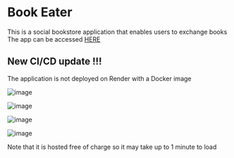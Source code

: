 <h1>Book Eater</h1>
This is a social bookstore application that enables users to exchange books<br>  
The app can be accessed <a href="https://book-eater.onrender.com/">HERE</a> <br>
<h2>New CI/CD update !!!</h2>
The application is not deployed on Render with a Docker image

![image](https://github.com/user-attachments/assets/8bb8eb33-6015-424a-bfb2-c2b540bbeafe)

![image](https://github.com/philipAthanasopoulos/Book-Eater/assets/80889555/1726975c-b331-45ff-8614-9a931a778461)

![image](https://github.com/philipAthanasopoulos/Book-Eater/assets/80889555/e9261185-a95e-4047-a5c2-5b25eb6e7154)

![image](https://github.com/philipAthanasopoulos/Book-Eater/assets/80889555/a8461dab-2846-4a51-a76a-aa12da3cb759)



Note that it is hosted free of charge so it may take up to 1 minute to load
